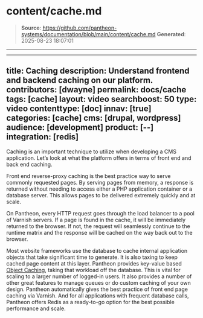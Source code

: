 # content/cache.md

> **Source**: https://github.com/pantheon-systems/documentation/blob/main/content/cache.md
> **Generated**: 2025-08-23 18:07:01

---

---
title: Caching
description: Understand frontend and backend caching on our platform.
contributors:  [dwayne]
permalink:  docs/cache
tags: [cache]
layout: video
searchboost: 50
type: video
contenttype: [doc]
innav: [true]
categories: [cache]
cms: [drupal, wordpress]
audience: [development]
product: [--]
integration: [redis]
---

<Youtube src="ecjZhtu41hs" title="Caching" />

Caching is an important technique to utilize when developing a CMS application. Let’s look at what the platform offers in terms of front end and back end caching.

Front end reverse-proxy caching is the best practice way to serve commonly requested pages. By serving pages from memory, a response is returned without needing to access either a PHP application container or a database server. This allows pages to be delivered extremely quickly and at scale.

On Pantheon, every HTTP request goes through the load balancer to a pool of Varnish servers. If a page is found in the cache, it will be immediately returned to the browser. If not, the request will seamlessly continue to the runtime matrix and the response will be cached on the way back out to the browser.

Most website frameworks use the database to cache internal application objects that take significant time to generate. It is also taxing to keep cached page content at this layer. Pantheon provides key-value based [Object Caching](/object-cache), taking that workload off the database. This is vital for scaling to a larger number of logged-in users. It also provides a number of other great features to manage queues or do custom caching of your own design.
Pantheon automatically gives the best practice of front end page caching via Varnish. And for all applications with frequent database calls, Pantheon offers Redis as a ready-to-go option for the best possible performance and scale.
